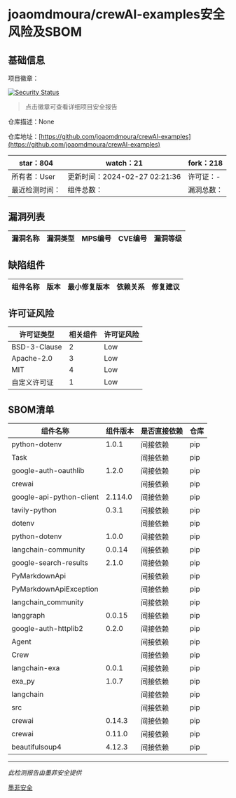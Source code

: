 # joaomdmoura/crewAI-examples安全风险及SBOM

## 基础信息

项目徽章：

[![Security Status](https://www.murphysec.com/platform3/v31/badge/1762187614727630848.svg)](https://www.murphysec.com/console/report/1741891745138057216/1762187614727630848)

> 点击徽章可查看详细项目安全报告

仓库描述：None

仓库地址：[https://github.com/joaomdmoura/crewAI-examples](https://github.com/joaomdmoura/crewAI-examples)

| star：804 | watch：21 | fork：218 |
| ----------- | -------------- | ------------ |
| 所有者：User | 更新时间：2024-02-27 02:21:36 | 许可证：- |
| 最近检测时间： | 组件总数： | 漏洞总数： |




## 漏洞列表

| 漏洞名称 | 漏洞类型 | MPS编号 | CVE编号 | 漏洞等级 |
| ------- | ------ | ------- | ------ | ----- |





## 缺陷组件

| 组件名称 | 版本 | 最小修复版本 | 依赖关系 | 修复建议 |
| -------- | ---- | ------------ | -------- | -------- |





## 许可证风险

| 许可证类型 | 相关组件 | 许可证风险 |
| ---------- | -------- | ---------- |
|BSD-3-Clause|2|Low|
|Apache-2.0|3|Low|
|MIT|4|Low|
|自定义许可证|1|Low|




## SBOM清单

| 组件名称 | 组件版本 | 是否直接依赖 | 仓库 |
| -------- | -------- | ------------ | ---- |
|python-dotenv|1.0.1|间接依赖|pip|
|Task||间接依赖|pip|
|google-auth-oauthlib|1.2.0|间接依赖|pip|
|crewai||间接依赖|pip|
|google-api-python-client|2.114.0|间接依赖|pip|
|tavily-python|0.3.1|间接依赖|pip|
|dotenv||间接依赖|pip|
|python-dotenv|1.0.0|间接依赖|pip|
|langchain-community|0.0.14|间接依赖|pip|
|google-search-results|2.1.0|间接依赖|pip|
|PyMarkdownApi||间接依赖|pip|
|PyMarkdownApiException||间接依赖|pip|
|langchain_community||间接依赖|pip|
|langgraph|0.0.15|间接依赖|pip|
|google-auth-httplib2|0.2.0|间接依赖|pip|
|Agent||间接依赖|pip|
|Crew||间接依赖|pip|
|langchain-exa|0.0.1|间接依赖|pip|
|exa_py|1.0.7|间接依赖|pip|
|langchain||间接依赖|pip|
|src||间接依赖|pip|
|crewai|0.14.3|间接依赖|pip|
|crewai|0.11.0|间接依赖|pip|
|beautifulsoup4|4.12.3|间接依赖|pip|


------

*此检测报告由墨菲安全提供*

[墨菲安全](www.murphysec.com)